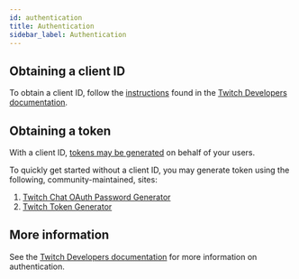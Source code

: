 ```yaml
---
id: authentication
title: Authentication
sidebar_label: Authentication
---
```


## Obtaining a client ID

To obtain a client ID, follow the
[instructions](https://dev.twitch.tv/docs/authentication/#registration) found in
the [Twitch Developers documentation](https://dev.twitch.tv/docs).

## Obtaining a token

With a client ID,
[tokens may be generated](https://dev.twitch.tv/docs/authentication/#getting-tokens)
on behalf of your users.

To quickly get started without a client ID, you may generate token using the
following, community-maintained, sites:

1. [Twitch Chat OAuth Password Generator](https://twitchapps.com/tmi)
2. [Twitch Token Generator](https://twitchtokengenerator.com)

## More information

See the
[Twitch Developers documentation](https://dev.twitch.tv/docs/authentication) for
more information on authentication.
